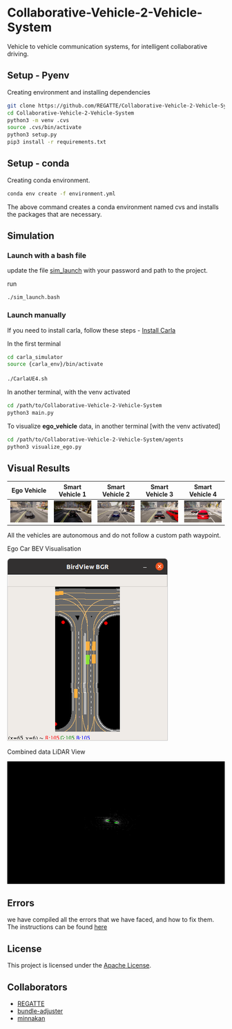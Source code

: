 # Collaborative-Vehicle-2-Vehicle-System
Vehicle to vehicle communication systems, for intelligent collaborative driving. 

## Setup - Pyenv

Creating environment and installing dependencies

```bash
git clone https://github.com/REGATTE/Collaborative-Vehicle-2-Vehicle-System.git
cd Collaborative-Vehicle-2-Vehicle-System
python3 -m venv .cvs
source .cvs/bin/activate
python3 setup.py
pip3 install -r requirements.txt
```

## Setup - conda

Creating conda environment.

```bash
conda env create -f environment.yml
```

The above command creates a conda environment named cvs and installs the packages that are necessary. 

## Simulation

### Launch with a bash file

update the file [sim_launch](sim_launch.bash) with your password and path to the project. 

run 

```bash
./sim_launch.bash
```

### Launch manually

If you need to install carla, follow these steps - [Install Carla](docs/installation.md)

In the first terminal

```bash
cd carla_simulator
source {carla_env}/bin/activate

./CarlaUE4.sh
```

In another terminal, with the venv activated

```bash
cd /path/to/Collaborative-Vehicle-2-Vehicle-System
python3 main.py
```

To visualize **ego_vehicle** data, in another terminal [with the venv activated]

```bash
cd /path/to/Collaborative-Vehicle-2-Vehicle-System/agents
python3 visualize_ego.py
```

## Visual Results

| Ego Vehicle | Smart Vehicle 1 | Smart Vehicle 2 | Smart Vehicle 3 | Smart Vehicle 4 |
|----------------------|---------------------|---------------------|---------------------|---------------------|
| ![Image 1](docs/Images/ego_veh.png) | ![Image 2](docs/Images/smart_veh_1.png) | ![Image 3](docs/Images/smart_veh_2.png) | ![Image 4](docs/Images/smart_veh_3.png) | ![Image 4](docs/Images/smart_veh_4.png) |

All the vehicles are autonomous and do not follow a custom path waypoint. 

Ego Car BEV Visualisation

![EGO Car BEV Viz](docs/Images/EGO_Car_BEV.png)

Combined data LiDAR View

![Combined lidar view](docs/Images/combined_lidar_frames_with_Gt_boxes.png)

## Errors 

we have compiled all the errors that we have faced, and how to fix them. The instructions can be found [here](docs/CarlaErrors.md)

## License

This project is licensed under the [Apache License](LICENSE).

## Collaborators

- [REGATTE](https://github.com/REGATTE)
- [bundle-adjuster](https://github.com/bundle-adjuster)
- [minnakan](https://github.com/minnakan)